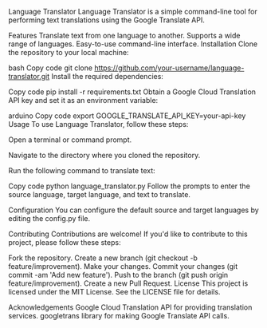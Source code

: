 Language Translator
Language Translator is a simple command-line tool for performing text translations using the Google Translate API.

Features
Translate text from one language to another.
Supports a wide range of languages.
Easy-to-use command-line interface.
Installation
Clone the repository to your local machine:

bash
Copy code
git clone https://github.com/your-username/language-translator.git
Install the required dependencies:

Copy code
pip install -r requirements.txt
Obtain a Google Cloud Translation API key and set it as an environment variable:

arduino
Copy code
export GOOGLE_TRANSLATE_API_KEY=your-api-key
Usage
To use Language Translator, follow these steps:

Open a terminal or command prompt.

Navigate to the directory where you cloned the repository.

Run the following command to translate text:

Copy code
python language_translator.py
Follow the prompts to enter the source language, target language, and text to translate.

Configuration
You can configure the default source and target languages by editing the config.py file.

Contributing
Contributions are welcome! If you'd like to contribute to this project, please follow these steps:

Fork the repository.
Create a new branch (git checkout -b feature/improvement).
Make your changes.
Commit your changes (git commit -am 'Add new feature').
Push to the branch (git push origin feature/improvement).
Create a new Pull Request.
License
This project is licensed under the MIT License. See the LICENSE file for details.

Acknowledgements
Google Cloud Translation API for providing translation services.
googletrans library for making Google Translate API calls.
